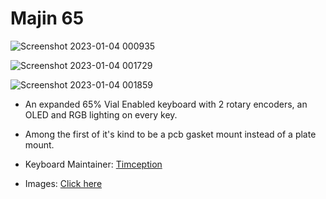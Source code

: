 # Majin 65

![Screenshot 2023-01-04 000935](https://user-images.githubusercontent.com/84595044/210424359-3254fcf8-b0d0-4a4a-89c1-1cdd57e91655.png)

![Screenshot 2023-01-04 001729](https://user-images.githubusercontent.com/84595044/210424398-42a06bd9-2edb-40d6-9c65-fe987c76beae.png)

![Screenshot 2023-01-04 001859](https://user-images.githubusercontent.com/84595044/210424437-ef8edf11-a882-42e7-b4a0-c8508094bcde.png)

* An expanded 65% Vial Enabled keyboard with 2 rotary encoders, an OLED and RGB lighting on every key.
* Among the first of it's kind to be a pcb gasket mount instead of a plate mount.

* Keyboard Maintainer: [Timception](https://github.com/Timception)
* Images: [Click here](https://instagram.com/majin_keyboards)
